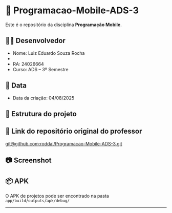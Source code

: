 # 📱 Programacao-Mobile-ADS-3

Este é o repositório da disciplina **Programação Mobile**.

## 👨‍💻 Desenvolvedor
- Nome: Luiz Eduardo Souza Rocha
- 
- RA: 24026664
- Curso: ADS – 3º Semestre

## 📅 Data
- Data da criação: 04/08/2025

## 📂 Estrutura do projeto

## 🔗 Link do repositório original do professor
[git@github.com:roddai/Programacao-Mobile-ADS-3.git](git@github.com:roddai/Programacao-Mobile-ADS-3.git)

## 📷 Screenshot

## 📦 APK
O APK de projetos pode ser encontrado na pasta `app/build/outputs/apk/debug/`

---
